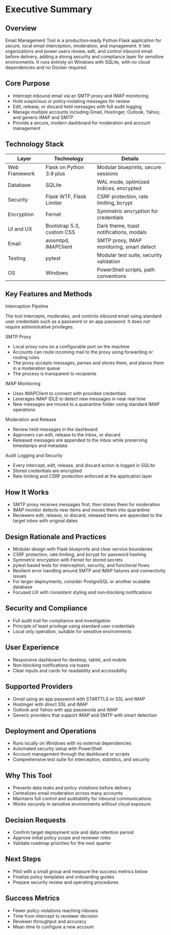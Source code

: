 # Executive Summary

## Overview

Email Management Tool is a production‑ready Python Flask application for secure, local email interception, moderation, and management. It lets organizations and power users review, edit, and control inbound email before delivery, adding a strong security and compliance layer for sensitive environments. It runs entirely on Windows with SQLite, with no cloud dependencies and no Docker required.

## Core Purpose

* Intercept inbound email via an SMTP proxy and IMAP monitoring
* Hold suspicious or policy‑violating messages for review
* Edit, release, or discard held messages with full audit logging
* Manage multiple accounts including Gmail, Hostinger, Outlook, Yahoo, and generic IMAP and SMTP
* Provide a secure, modern dashboard for moderation and account management

## Technology Stack

| Layer         | Technology                | Details                                   |
| ------------- | ------------------------- | ----------------------------------------- |
| Web Framework | Flask on Python 3.9 plus  | Modular blueprints, secure sessions       |
| Database      | SQLite                    | WAL mode, optimized indices, encrypted    |
| Security      | Flask WTF, Flask Limiter  | CSRF protection, rate limiting, bcrypt    |
| Encryption    | Fernet                    | Symmetric encryption for credentials      |
| UI and UX     | Bootstrap 5.3, custom CSS | Dark theme, toast notifications, modals   |
| Email         | aiosmtpd, IMAPClient      | SMTP proxy, IMAP monitoring, smart detect |
| Testing       | pytest                    | Modular test suite, security validation   |
| OS            | Windows                   | PowerShell scripts, path conventions      |

## Key Features and Methods

Interception Pipeline

The tool intercepts, moderates, and controls inbound email using standard user credentials such as a password or an app password. It does not require administrative privileges.

SMTP Proxy

* Local proxy runs on a configurable port on the machine
* Accounts can route incoming mail to the proxy using forwarding or routing rules
* The proxy accepts messages, parses and stores them, and places them in a moderation queue
* The process is transparent to recipients

IMAP Monitoring

* Uses IMAPClient to connect with provided credentials
* Leverages IMAP IDLE to detect new messages in near real time
* New messages are moved to a quarantine folder using standard IMAP operations

Moderation and Release

* Review held messages in the dashboard
* Approvers can edit, release to the inbox, or discard
* Released messages are appended to the inbox while preserving timestamps and metadata

Audit Logging and Security

* Every intercept, edit, release, and discard action is logged in SQLite
* Stored credentials are encrypted
* Rate limiting and CSRF protection enforced at the application layer

## How It Works

* SMTP proxy receives messages first, then stores them for moderation
* IMAP monitor detects new items and moves them into quarantine
* Reviewers edit, release, or discard; released items are appended to the target inbox with original dates

## Design Rationale and Practices

* Modular design with Flask blueprints and clear service boundaries
* CSRF protection, rate limiting, and bcrypt for password hashing
* Symmetric encryption with Fernet for stored secrets
* pytest based tests for interception, security, and functional flows
* Resilient error handling around SMTP and IMAP failures and connectivity issues
* For larger deployments, consider PostgreSQL or another scalable database
* Focused UX with consistent styling and non‑blocking notifications

## Security and Compliance

* Full audit trail for compliance and investigation
* Principle of least privilege using standard user credentials
* Local only operation, suitable for sensitive environments

## User Experience

* Responsive dashboard for desktop, tablet, and mobile
* Non‑blocking notifications via toasts
* Clear inputs and cards for readability and accessibility

## Supported Providers

* Gmail using an app password with STARTTLS or SSL and IMAP
* Hostinger with direct SSL and IMAP
* Outlook and Yahoo with app passwords and IMAP
* Generic providers that support IMAP and SMTP with smart detection

## Deployment and Operations

* Runs locally on Windows with no external dependencies
* Automated security setup with PowerShell
* Account management through the dashboard or scripts
* Comprehensive test suite for interception, statistics, and security

## Why This Tool

* Prevents data leaks and policy violations before delivery
* Centralizes email moderation across many accounts
* Maintains full control and auditability for inbound communications
* Works securely in sensitive environments without cloud exposure

## Decision Requests

* Confirm target deployment size and data retention period
* Approve initial policy scope and reviewer roles
* Validate roadmap priorities for the next quarter

## Next Steps

* Pilot with a small group and measure the success metrics below
* Finalize policy templates and onboarding guides
* Prepare security review and operating procedures

## Success Metrics

* Fewer policy violations reaching inboxes
* Time from intercept to reviewer decision
* Reviewer throughput and accuracy
* Mean time to configure a new account
